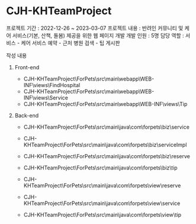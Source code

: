# CJH-KHTeamProject
프로젝트 기간 : 2022-12-26 ~ 2023-03-07
프로젝트 내용 : 반려인 커뮤니티 및 케어 서비스(기본, 산책, 돌봄) 제공을 위한 웹 페이지 개발
개발 인원 : 5명
담당 역할 : 서비스
            - 케어 서비스 예약
            - 근처 병원 검색
            - 팁 게시판

작성 내용
 1. Front-end
    - CJH-KHTeamProject\ForPets\src\main\webapp\WEB-INF\views\FindHospital
    - CJH-KHTeamProject\ForPets\src\main\webapp\WEB-INF\views\Service
    - CJH-KHTeamProject\ForPets\src\main\webapp\WEB-INF\views\Tip
    
 2. Back-end
    - CJH-KHTeamProject\ForPets\src\main\java\com\forpets\biz\service
    - CJH-KHTeamProject\ForPets\src\main\java\com\forpets\biz\serviceImpl
    - CJH-KHTeamProject\ForPets\src\main\java\com\forpets\biz\reserve
    - CJH-KHTeamProject\ForPets\src\main\java\com\forpets\biz\tip
 
    - CJH-KHTeamProject\ForPets\src\main\java\com\forpets\view\reserve
    - CJH-KHTeamProject\ForPets\src\main\java\com\forpets\view\service
    - CJH-KHTeamProject\ForPets\src\main\java\com\forpets\view\tip

